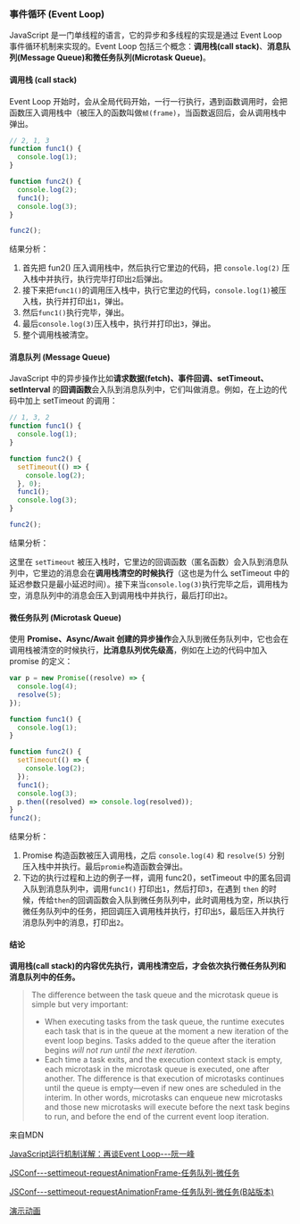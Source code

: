 ### 事件循环 (Event Loop)

JavaScript 是一门单线程的语言，它的异步和多线程的实现是通过 Event Loop 事件循环机制来实现的。Event Loop 包括三个概念：**调用栈(call stack)**、**消息队列(Message Queue)**和**微任务队列(Microtask Queue)**。

#### 调用栈 (call stack)

Event Loop 开始时，会从全局代码开始，一行一行执行，遇到函数调用时，会把函数压入调用栈中（被压入的函数叫做`帧(frame)`，当函数返回后，会从调用栈中弹出。

```javascript
// 2, 1, 3
function func1() {
  console.log(1);
}

function func2() {
  console.log(2);
  func1();
  console.log(3);
}

func2();
```

结果分析：

1. 首先把 fun2() 压入调用栈中，然后执行它里边的代码，把 `console.log(2)` 压入栈中并执行，执行完毕打印出`2`后弹出。
2. 接下来把`func1()`的调用压入栈中，执行它里边的代码，`console.log(1)`被压入栈，执行并打印出`1`，弹出。
3. 然后`func1()`执行完毕，弹出。
4. 最后`console.log(3)`压入栈中，执行并打印出`3`，弹出。
5. 整个调用栈被清空。

#### 消息队列 (Message Queue)

JavaScript 中的异步操作比如**请求数据(fetch)、事件回调、setTimeout、setInterval** 的**回调函数**会入队到消息队列中，它们叫做消息。例如，在上边的代码中加上 setTimeout 的调用：

```javascript
// 1, 3, 2
function func1() {
  console.log(1);
}

function func2() {
  setTimeout(() => {
    console.log(2);
  }, 0);
  func1();
  console.log(3);
}

func2();
```

结果分析：

这里在 `setTimeout` 被压入栈时，它里边的回调函数（匿名函数）会入队到消息队列中，它里边的消息会在**调用栈清空的时候执行**（这也是为什么 setTimeout 中的延迟参数只是最小延迟时间）。接下来当`console.log(3)`执行完毕之后，调用栈为空，消息队列中的消息会压入到调用栈中并执行，最后打印出`2`。

#### 微任务队列 (Microtask Queue)

使用 **Promise、Async/Await 创建的异步操作**会入队到微任务队列中，它也会在调用栈被清空的时候执行，**比消息队列优先级高**，例如在上边的代码中加入 promise 的定义：

```javascript
var p = new Promise((resolve) => {
  console.log(4);
  resolve(5);
});

function func1() {
  console.log(1);
}

function func2() {
  setTimeout(() => {
    console.log(2);
  });
  func1();
  console.log(3);
  p.then((resolved) => console.log(resolved));
}
func2();
```

结果分析：

1. Promise 构造函数被压入调用栈，之后 `console.log(4)` 和 `resolve(5)` 分别压入栈中并执行。最后`promie`构造函数会弹出。
2. 下边的执行过程和上边的例子一样，调用 func2()，setTimeout 中的匿名回调入队到消息队列中，调用`func1()` 打印出`1`，然后打印`3`，在遇到 `then` 的时候，传给`then`的回调函数会入队到微任务队列中，此时调用栈为空，所以执行微任务队列中的任务，把回调压入调用栈并执行，打印出`5`，最后压入并执行消息队列中的消息，打印出`2`。

#### 结论

**调用栈(call stack)的内容优先执行，调用栈清空后，才会依次执行微任务队列和消息队列中的任务。**





> The difference between the task queue and the microtask queue is simple but very important:
>
> - When executing tasks from the task queue, the runtime executes each task that is in the queue at the moment a new iteration of the event loop begins. Tasks added to the queue after the iteration begins *will not run until the next iteration*.
> - Each time a task exits, and the execution context stack is empty, each microtask in the microtask queue is executed, one after another. The difference is that execution of microtasks continues until the queue is empty—even if new ones are scheduled in the interim. In other words, microtasks can enqueue new microtasks and those new microtasks will execute before the next task begins to run, and before the end of the current event loop iteration.

来自MDN



[JavaScript运行机制详解：再谈Event Loop---阮一峰](http://www.ruanyifeng.com/blog/2014/10/event-loop.html)

[JSConf---settimeout-requestAnimationFrame-任务队列-微任务](https://www.youtube.com/watch?v=cCOL7MC4Pl0)

[JSConf---settimeout-requestAnimationFrame-任务队列-微任务(B站版本)](https://www.bilibili.com/video/BV1K4411D7Jb)

[演示动画](http://latentflip.com/loupe)

